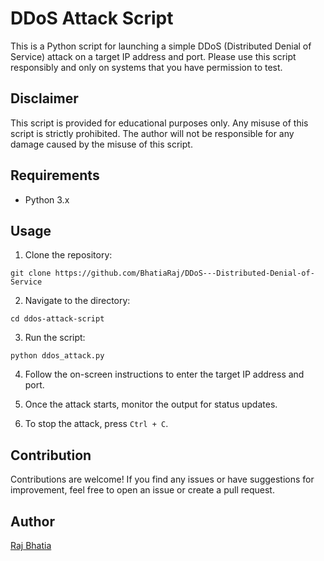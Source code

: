 
# DDoS Attack Script

This is a Python script for launching a simple DDoS (Distributed Denial of Service) attack on a target IP address and port. Please use this script responsibly and only on systems that you have permission to test.

## Disclaimer

This script is provided for educational purposes only. Any misuse of this script is strictly prohibited. The author will not be responsible for any damage caused by the misuse of this script.

## Requirements

- Python 3.x

## Usage

1. Clone the repository:

```
git clone https://github.com/BhatiaRaj/DDoS---Distributed-Denial-of-Service
```

2. Navigate to the directory:

```
cd ddos-attack-script
```

3. Run the script:

```
python ddos_attack.py
```

4. Follow the on-screen instructions to enter the target IP address and port.

5. Once the attack starts, monitor the output for status updates.

6. To stop the attack, press `Ctrl + C`.

## Contribution

Contributions are welcome! If you find any issues or have suggestions for improvement, feel free to open an issue or create a pull request.

## Author

 [Raj Bhatia](https://github.com/BhatiaRaj)


